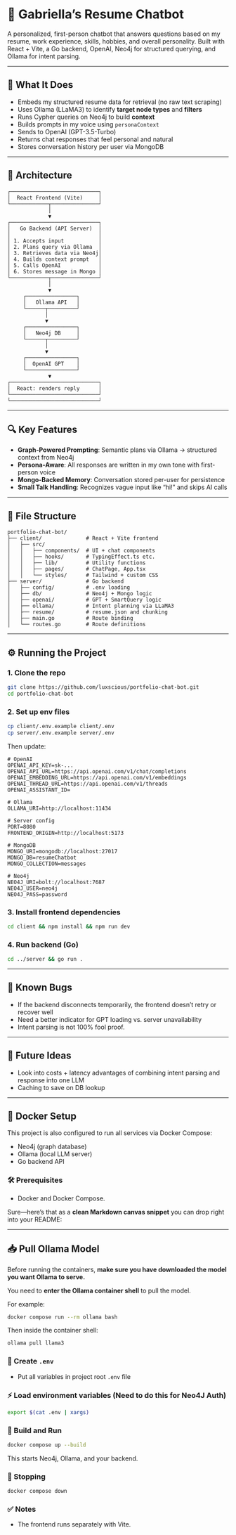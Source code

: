 # 🤖 Gabriella’s Resume Chatbot

A personalized, first-person chatbot that answers questions based on my resume, work experience, skills, hobbies, and overall personality. Built with React + Vite, a Go backend, OpenAI, Neo4j for structured querying, and Ollama for intent parsing.

---

## 🧠 What It Does

- Embeds my structured resume data for retrieval (no raw text scraping)
- Uses Ollama (LLaMA3) to identify **target node types** and **filters**
- Runs Cypher queries on Neo4j to build **context**
- Builds prompts in my voice using `personaContext`
- Sends to OpenAI (GPT-3.5-Turbo)
- Returns chat responses that feel personal and natural
- Stores conversation history per user via MongoDB

---

## 🧱 Architecture

```
┌────────────────────────────┐
│  React Frontend (Vite)     │
└────────────┬───────────────┘
             │
             ▼
┌────────────────────────────┐
│   Go Backend (API Server)  │
│                            │
│ 1. Accepts input           │
│ 2. Plans query via Ollama  │
│ 3. Retrieves data via Neo4j│
│ 4. Builds context prompt   │
│ 5. Calls OpenAI            │
│ 6. Stores message in Mongo │
└────────────┬───────────────┘
             │
             ▼
     ┌────────────────┐
     │   Ollama API   │
     └──────┬─────────┘
            │
            ▼
     ┌────────────────┐
     │   Neo4j DB     │
     └──────┬─────────┘
            │
            ▼
     ┌────────────────┐
     │  OpenAI GPT    │
     └────────────────┘
             ▼
┌────────────────────────────┐
│  React: renders reply      │
└────────────────────────────┘
└────────────────────────────┘
```

---

## 🔍 Key Features

- **Graph-Powered Prompting**: Semantic plans via Ollama → structured context from Neo4j
- **Persona-Aware**: All responses are written in my own tone with first-person voice
- **Mongo-Backed Memory**: Conversation stored per-user for persistence
- **Small Talk Handling**: Recognizes vague input like “hi!” and skips AI calls

---

## 📁 File Structure

```
portfolio-chat-bot/
├── client/              # React + Vite frontend
│   ├── src/
│   │   ├── components/  # UI + chat components
│   │   ├── hooks/       # TypingEffect.ts etc.
│   │   ├── lib/         # Utility functions
│   │   ├── pages/       # ChatPage, App.tsx
│   │   └── styles/      # Tailwind + custom CSS
├── server/              # Go backend
│   ├── config/          # .env loading
│   ├── db/              # Neo4j + Mongo logic
│   ├── openai/          # GPT + SmartQuery logic
│   ├── ollama/          # Intent planning via LLaMA3
│   ├── resume/          # resume.json and chunking
│   ├── main.go          # Route binding
│   └── routes.go        # Route definitions
```

---

## ⚙️ Running the Project

### 1. Clone the repo

```bash
git clone https://github.com/luxscious/portfolio-chat-bot.git
cd portfolio-chat-bot
```

### 2. Set up env files

```bash
cp client/.env.example client/.env
cp server/.env.example server/.env
```

Then update:

```env
# OpenAI
OPENAI_API_KEY=sk-...
OPENAI_API_URL=https://api.openai.com/v1/chat/completions
OPENAI_EMBEDDING_URL=https://api.openai.com/v1/embeddings
OPENAI_THREAD_URL=https://api.openai.com/v1/threads
OPENAI_ASSISTANT_ID=

# Ollama
OLLAMA_URI=http://localhost:11434

# Server config
PORT=8080
FRONTEND_ORIGIN=http://localhost:5173

# MongoDB
MONGO_URI=mongodb://localhost:27017
MONGO_DB=resumeChatbot
MONGO_COLLECTION=messages

# Neo4j
NEO4J_URI=bolt://localhost:7687
NEO4J_USER=neo4j
NEO4J_PASS=password
```

### 3. Install frontend dependencies

```bash
cd client && npm install && npm run dev
```

### 4. Run backend (Go)

```bash
cd ../server && go run .
```

---

## 🐞 Known Bugs

- If the backend disconnects temporarily, the frontend doesn’t retry or recover well
- Need a better indicator for GPT loading vs. server unavailability
- Intent parsing is not 100% fool proof.

---

## 🌱 Future Ideas

- Look into costs + latency advantages of combining intent parsing and response into one LLM
- Caching to save on DB lookup

---

## 🐳 Docker Setup

This project is also configured to run all services via Docker Compose:

- Neo4j (graph database)
- Ollama (local LLM server)
- Go backend API

### 🛠️ Prerequisites

- Docker and Docker Compose.

Sure—here’s that as a **clean Markdown canvas snippet** you can drop right into your README:

---

## 📥 Pull Ollama Model

Before running the containers, **make sure you have downloaded the model you want Ollama to serve.**

You need to **enter the Ollama container shell** to pull the model.

For example:

```bash
docker compose run --rm ollama bash
```

Then inside the container shell:

```bash
ollama pull llama3
```

### 📝 Create `.env`

- Put all variables in project root `.env` file

### ⚡ Load environment variables (Need to do this for Neo4J Auth)

```bash
export $(cat .env | xargs)
```

### 🐳 Build and Run

```bash
docker compose up --build
```

This starts Neo4j, Ollama, and your backend.

### 🛑 Stopping

```bash
docker compose down
```

### ✅ Notes

- The frontend runs separately with Vite.
